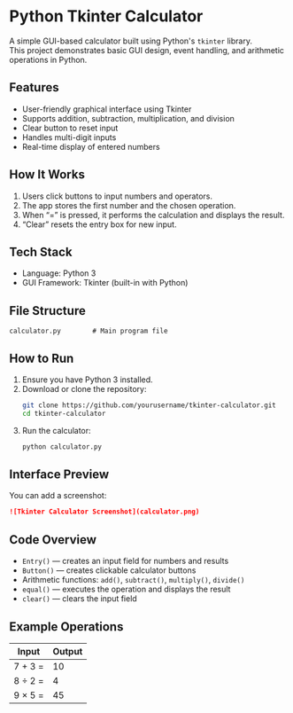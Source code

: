 # Python Tkinter Calculator

A simple GUI-based calculator built using Python's `tkinter` library.  
This project demonstrates basic GUI design, event handling, and arithmetic operations in Python.


## Features
- User-friendly graphical interface using Tkinter  
- Supports addition, subtraction, multiplication, and division  
- Clear button to reset input  
- Handles multi-digit inputs  
- Real-time display of entered numbers


## How It Works
1. Users click buttons to input numbers and operators.  
2. The app stores the first number and the chosen operation.  
3. When “=” is pressed, it performs the calculation and displays the result.  
4. “Clear” resets the entry box for new input.



## Tech Stack
- Language: Python 3  
- GUI Framework: Tkinter (built-in with Python)



## File Structure
```
calculator.py        # Main program file
```



## How to Run
1. Ensure you have Python 3 installed.  
2. Download or clone the repository:
   ```bash
   git clone https://github.com/yourusername/tkinter-calculator.git
   cd tkinter-calculator
   ```
3. Run the calculator:
   ```bash
   python calculator.py
   ```



## Interface Preview
You can add a screenshot:
```markdown
![Tkinter Calculator Screenshot](calculator.png)
```



## Code Overview
- `Entry()` — creates an input field for numbers and results  
- `Button()` — creates clickable calculator buttons  
- Arithmetic functions: `add()`, `subtract()`, `multiply()`, `divide()`  
- `equal()` — executes the operation and displays the result  
- `clear()` — clears the input field



## Example Operations
| Input | Output |
|-------|---------|
| 7 + 3 = | 10 |
| 8 ÷ 2 = | 4 |
| 9 × 5 = | 45 |

